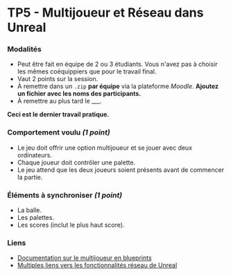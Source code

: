 # TP5 - Multijoueur et Réseau dans Unreal

### Modalités

 * Peut être fait en équipe de 2 ou 3 étudiants. Vous n'avez pas à choisir les mêmes coéquippiers que pour le travail final.
 * Vaut 2 points sur la session.
 * À remettre dans un `.zip` **par équipe** via la plateforme _Moodle_. **Ajoutez un fichier avec les noms des participants.**
 * À remettre au plus tard le ___.

**Ceci est le dernier travail pratique.**


### Comportement voulu _(1 point)_

 * Le jeu doit offrir une option multijoueur et se jouer avec deux ordinateurs.
 * Chaque joueur doit contrôler une palette.
 * Le jeu attend que les deux joueurs soient présents avant de commencer la partie.
 
### Éléments à synchroniser _(1 point)_

 * La balle.
 * Les palettes.
 * Les scores (inclut le plus haut score).
 
### Liens
 
 * [Documentation sur le multijoueur en blueprints](https://docs.unrealengine.com/en-us/Gameplay/Networking/Blueprints)
 * [Multiples liens vers les fonctionnalités réseau de Unreal](https://docs.unrealengine.com/en-us/Gameplay/Networking)
